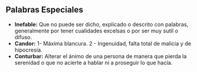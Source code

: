 ## Palabras Especiales

- **Inefable:** Que no puede ser dicho, explicado o descrito con palabras, generalmente por tener cualidades excelsas o por ser muy sutil o difuso.
- **Candor:** 1- Máxima blancura. 2 - Ingenuidad, falta total de malicia y de hipocresía.
- **Conturbar:** Alterar el ánimo de una persona de manera que pierda la serenidad o que no acierte a hablar ni a proseguir lo que hacía.
